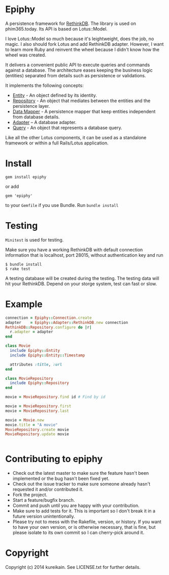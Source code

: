 # Epiphy

A persistence framework for [RethinkDB](http://rethinkdb.com). The library is used on phim365.today. Its API is based on Lotus::Model.

I love Lotus::Model so much because it's leightweight, does the job, no
magic. I also should fork Lotus and add RethinkDB adapter. However, I want
to learn more Ruby and reinvent the wheel because I didn't know how the
wheel was created.

It delivers a convenient public API to execute queries and commands against a database.
The architecture eases keeping the business logic (entities) separated from details such as persistence or validations.

It implements the following concepts:

  * [Entity](#entities) - An object defined by its identity.
  * [Repository](#repositories) - An object that mediates between the entities and the persistence layer.
  * [Data Mapper](#data-mapper) - A persistence mapper that keep entities independent from database details.
  * [Adapter](#adapter) – A database adapter.
  * [Query](#query) - An object that represents a database query.

Like all the other Lotus components, it can be used as a standalone framework or within a full Rails/Lotus application.

# Install

```
gem install epiphy
```

or add

```
gem 'epiphy'
```

to your `Gemfile` if you use Bundle. Run `bundle install`


# Testing

`Minitest` is used for testing.

Make sure you have a working RethinkDB with default connection
information that is localhost, port 28015, without authentication key
and run

```
$ bundle install
$ rake test
```

A testing database will be created during the testing. The testing data
will hit your RethinkDB. Depend on your storge system, test can fast or
slow.

# Example

```ruby
connection = Epiphy::Connection.create
adapter    = Epiphy::Adapter::RethinkDB.new connection
RethinkDB::Repository.configure do |r|
  r.adapter = adapter 
end

class Movie
  include Epiphy::Entity
  include Epiphy::Entity::Timestamp

  attributes :title, :url
end

class MovieRepository
  include Epiphy::Repository  
end

movie = MovieRepository.find id # Find by id

movie = MovieRepository.first
movie = MovieRepository.last

movie = Movie.new
movie.title = "A movie"
MovieRepository.create movie
MovieRepository.update movie



```

# Contributing to epiphy
 
* Check out the latest master to make sure the feature hasn't been implemented or the bug hasn't been fixed yet.
* Check out the issue tracker to make sure someone already hasn't requested it and/or contributed it.
* Fork the project.
* Start a feature/bugfix branch.
* Commit and push until you are happy with your contribution.
* Make sure to add tests for it. This is important so I don't break it in a future version unintentionally.
* Please try not to mess with the Rakefile, version, or history. If you want to have your own version, or is otherwise necessary, that is fine, but please isolate to its own commit so I can cherry-pick around it.

# Copyright

Copyright (c) 2014 kureikain. See LICENSE.txt for
further details.
